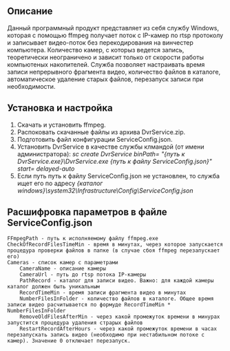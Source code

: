## Описание
Данный программный продукт представляет из себя службу Windows, которая с помощью ffmpeg получает поток с IP-камер по rtsp протоколу и записывает видео-поток без перекодирования на винчестер компьютера.
Количество камер, с которыз ведется запись, теоретически неограничено и зависит только от скорости работы компьютеных накопителей. Служба позволяет настраивать время записи непрерывного фрагмента видео, 
количество файлов в каталоге, автоматическое удаление старых файлов, перезапуск записи при необходимости. 

## Установка и настройка
1. Скачать и установить ffmpeg.
2. Распоковать скачанные файлы из архива DvrService.zip.
3. Подготовить файл конфигурации ServiceConfig.json.
4. Установить DvrService в качестве службы клмандой (от имени администратора): *sc create DvrService binPath= "{путь к DvrService.exe}\DvrService.exe {путь к файлу ServiceConfig.json}" start= delayed-auto*
5. Если путь путь к файлу ServiceConfig.json не установлен, то служба ищет его по адресу *{каталог windows}\system32\Infrastructure\Config\ServiceConfig.json*
   
## Расшифровка параметров в файле ServiceConfig.json
    FFmpegPath - путь к исполняемому файлу ffmpeg.exe
    CheckOfRecordFilesTimeMin - время в минутах, через которое запускается процедура проверки файлов в папке (в случае сбоя ffmpeg перезапускает его)
    Cameras - список камер с параметрами
        CameraName - описание камеры
        CameraUrl - путь до rtsp потока IP-камеры
        PathRecord - каталог для записи видео. Важно: для каждой камеры каталог должен быть уникальным
        RecordTimeMin - время записи фрагмента видео в минутах
        NumberFilesInFolder - количество файлов в каталоге. Общее время записи видео расчитывается по формуде RecordTimeMin * NumberFilesInFolder
        RemoveOldFilesAfterMin - через какой промежуток времени в минурах запустится процедура удаления страрых файлов
        RestartRecordAfterHours - через какой промежуток времени в часах перезапускать запись видео (необходимо при нестабильном потоке с камер). Значение 0 отключает перезапуск.
